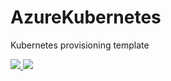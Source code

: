# AzureKubernetes
Kubernetes provisioning template

<a href="https://portal.azure.com/#create/Microsoft.Template/uri/https%3A%2F%2Fraw.githubusercontent.com%2FDXFrance%2FAzureKubernetes%2Fmaster%2FKubernetes-Ansible-Centos-Azure%2Fazuredeploy.json" target="_blank">
    <img src="http://azuredeploy.net/deploybutton.png"/>
</a>
<a href="http://armviz.io/#/?load=https://raw.githubusercontent.com/DXFrance/AzureKubernetes/master/Kubernetes-Ansible-Centos-Azure/azuredeploy.json" target="_blank">
    <img src="http://armviz.io/visualizebutton.png"/>
</a>